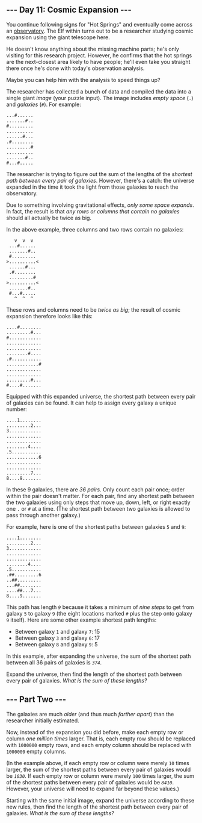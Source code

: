 <article class="day-desc"><h2>--- Day 11: Cosmic Expansion ---</h2><p>You continue following signs for "Hot Springs" and eventually come across an <a href="https://en.wikipedia.org/wiki/Observatory" target="_blank">observatory</a>. The Elf within turns out to be a researcher studying cosmic expansion using the giant telescope here.</p>
<p>He doesn't know anything about the missing machine parts; he's only visiting for this research project. However, he confirms that the hot springs are the next-closest area likely to have people; he'll even take you straight there once he's done with today's observation analysis.</p>
<p>Maybe you can help him with the analysis to speed things up?</p>
<p>The researcher has collected a bunch of data and compiled the data into a single giant <em>image</em> (your puzzle input). The image includes <em>empty space</em> (<code>.</code>) and <em>galaxies</em> (<code>#</code>). For example:</p>
<pre><code>...#......
.......#..
#.........
..........
......#...
.#........
.........#
..........
.......#..
#...#.....
</code></pre>
<p>The researcher is trying to figure out the sum of the lengths of the <em>shortest path between every pair of galaxies</em>. However, there's a catch: the universe expanded in the time it took the light from those galaxies to reach the observatory.</p>
<p>Due to something involving gravitational effects, <em>only some space expands</em>. In fact, the result is that <em>any rows or columns that contain no galaxies</em> should all actually be twice as big.</p>
<p>In the above example, three columns and two rows contain no galaxies:</p>
<pre><code>   v  v  v
 ...#......
 .......#..
 #.........
&gt;..........&lt;
 ......#...
 .#........
 .........#
&gt;..........&lt;
 .......#..
 #...#.....
   ^  ^  ^
</code></pre>
<p>These rows and columns need to be <em>twice as big</em>; the result of cosmic expansion therefore looks like this:</p>
<pre><code>....#........
.........#...
#............
.............
.............
........#....
.#...........
............#
.............
.............
.........#...
#....#.......
</code></pre>
<p>Equipped with this expanded universe, the shortest path between every pair of galaxies can be found. It can help to assign every galaxy a unique number:</p>
<pre><code>....1........
.........2...
3............
.............
.............
........4....
.5...........
............6
.............
.............
.........7...
8....9.......
</code></pre>
<p>In these 9 galaxies, there are <em>36 pairs</em>. Only count each pair once; order within the pair doesn't matter. For each pair, find any shortest path between the two galaxies using only steps that move up, down, left, or right exactly one <code>.</code> or <code>#</code> at a time. (The shortest path between two galaxies is allowed to pass through another galaxy.)</p>
<p>For example, here is one of the shortest paths between galaxies <code>5</code> and <code>9</code>:</p>
<pre><code>....1........
.........2...
3............
.............
.............
........4....
.5...........
.##.........6
..##.........
...##........
....##...7...
8....9.......
</code></pre>
<p>This path has length <code><em>9</em></code> because it takes a minimum of <em>nine steps</em> to get from galaxy <code>5</code> to galaxy <code>9</code> (the eight locations marked <code>#</code> plus the step onto galaxy <code>9</code> itself). Here are some other example shortest path lengths:</p>
<ul>
<li>Between galaxy <code>1</code> and galaxy <code>7</code>: 15</li>
<li>Between galaxy <code>3</code> and galaxy <code>6</code>: 17</li>
<li>Between galaxy <code>8</code> and galaxy <code>9</code>: 5</li>
</ul>
<p>In this example, after expanding the universe, the sum of the shortest path between all 36 pairs of galaxies is <code><em>374</em></code>.</p>
<p>Expand the universe, then find the length of the shortest path between every pair of galaxies. <em>What is the sum of these lengths?</em></p>
</article>
<article class="day-desc"><h2 id="part2">--- Part Two ---</h2><p>The galaxies are much <em>older</em> (and thus much <em>farther apart</em>) than the researcher initially estimated.</p>
<p>Now, instead of the expansion you did before, make each empty row or column <em><span title="And you have to have your pinky near your mouth when you do it.">one million</span> times</em> larger. That is, each empty row should be replaced with <code>1000000</code> empty rows, and each empty column should be replaced with <code>1000000</code> empty columns.</p>
<p>(In the example above, if each empty row or column were merely <code>10</code> times larger, the sum of the shortest paths between every pair of galaxies would be <code><em>1030</em></code>. If each empty row or column were merely <code>100</code> times larger, the sum of the shortest paths between every pair of galaxies would be <code><em>8410</em></code>. However, your universe will need to expand far beyond these values.)</p>
<p>Starting with the same initial image, expand the universe according to these new rules, then find the length of the shortest path between every pair of galaxies. <em>What is the sum of these lengths?</em></p>
</article>
